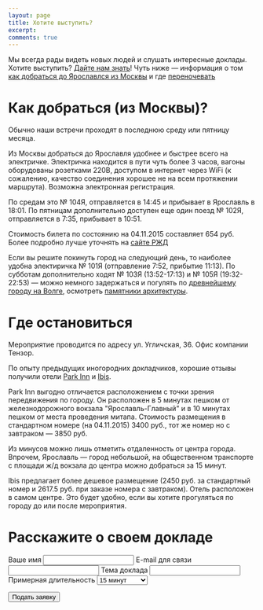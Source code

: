 ```yaml
---
layout: page
title: Хотите выступить?
excerpt: 
comments: true
---
```


Мы всегда рады видеть новых людей и слушать интересные доклады. 
Хотите выступить? [Дайте нам знать][form]! Чуть ниже &mdash; 
информация о том [как добраться до Ярославлся из Москвы][info] и где [переночевать][accommodation]

Как добраться (из Москвы)?
========

Обычно наши встречи проходят в последнюю среду или пятницу месяца.

Из Москвы добраться до Ярославля удобнее и быстрее всего на электричке. Электричка находится
в пути чуть более 3 часов, вагоны оборудованы розетками 220В, доступом в интернет через WiFi
(к сожалению, качество соединения хорошее не на всем протяжении маршрута). 
Возможна электронная регистрация.
 
По средам это № 104Я, отправляется в 14:45 и прибывает в Ярославль в 18:01. 
По пятницам дополнительно доступен еще один поезд № 102Я, отправляется в 7:35, прибывает в 10:51.

Стоимость билета по состоянию на 04.11.2015 составляет 654 руб. 
Более подробно лучше уточнять на [сайте РЖД][rzd]

Если вы решите покинуть город на следующий день, то наиболее удобна электиричка № 101Я 
(отправление 7:52, прибытие 11:13). По субботам дополнительно ходят № 103Я (13:52-17:13) и № 105Я
 (19:32-22:53) &mdash; можно немного задержаться и погулять по [древнейшему городу на Волге][yar-wiki-2], 
 осмотреть [памятники архитектуры][yar-wiki].
  
Где остановиться
=======

Мероприятие проводится по адресу ул. Угличская, 36. Офис компании Тензор.

По опыту предыдущих иногородних докладчиков, хорошие отзывы получили отели [Park Inn][parkinn] и [Ibis][ibis].

Park Inn выгодно отличается расположением с точки зрения передвижения по городу. 
Он расположен в 5 минутах пешком от железнодорожного вокзала "Ярославль-Главный" и в 10 минутах
 пешком от места проведения митапа. Стоимость размещения в стандартном номере (на 04.11.2015) 3400 руб.,
 тот же номер но с завтраком &mdash; 3850 руб.
 
Из минусов можно лишь отметить отдаленность от центра города. Впрочем, Ярославль &mdash; город небольшой, 
на общественном транспорте с площади ж/д вокзала до центра можно добраться за 15 минут.
 
Ibis предлагает более дешевое размещение (2450 руб. за стандартный номер и 
2617.5 руб. при заказе номера с завтраком). Отель расположен в самом центре. Это будет удобно, 
если вы хотите прогуляться по городу до или после мероприятия.

Расскажите о своем докладе
=======

<form id="request" action="http://getsimpleform.com/messages?form_api_token=2e9c438668c9b50479edcbba97b8e85d" method="post">
  <!-- the redirect_to is optional, the form will redirect to the referrer on submission -->
  <input type='hidden' name='redirect_to' value='http://yarfrontend.ru/speakers/thank-you.html' />
  <!-- all your input fields here.... -->
  <label for='name'>Ваше имя</label>
  <input type='text' name='name' id='name' required=""/>
  <label for='email'>E-mail для связи</label>
  <input type='email' name='email' id='email' required=""/>
  <label for='theme'>Тема доклада</label>
  <input type='text' name='theme' id='theme' required="" />
  <label for='duration'>Примерная длительность</label>
  <select id="duration" name="duration" required="">
    <option value="15">15 минут</option>
    <option value="30">30 минут</option>
    <option value="45">45 минут</option>
    <option value="60">1 час</option>
    <option value="more">Больше часа</option>
  </select>
  <p>
  	<input type='submit' value='Подать заявку' class='btn' />
  </p>
</form>

[info]: #section
[accommodation]: #section-1
[form]: #request
[rzd]: http://pass.rzd.ru/
[parkinn]: http://www.parkinn.ru/hotel-yaroslavl
[ibis]: http://www.ibis.com/ru/hotel-7259-ibis-%D1%8F%D1%80%D0%BE%D1%81%D0%BB%D0%B0%D0%B2%D0%BB%D1%8C-%D1%86%D0%B5%D0%BD%D1%82%D1%80/index.shtml
[yar-wiki]: https://ru.wikipedia.org/wiki/%D0%90%D1%80%D1%85%D0%B8%D1%82%D0%B5%D0%BA%D1%82%D1%83%D1%80%D0%B0_%D0%AF%D1%80%D0%BE%D1%81%D0%BB%D0%B0%D0%B2%D0%BB%D1%8F
[yar-wiki-2]: https://ru.wikipedia.org/wiki/%D0%97%D0%BE%D0%BB%D0%BE%D1%82%D0%BE%D0%B5_%D0%BA%D0%BE%D0%BB%D1%8C%D1%86%D0%BE_%D0%A0%D0%BE%D1%81%D1%81%D0%B8%D0%B8#.D0.AF.D1.80.D0.BE.D1.81.D0.BB.D0.B0.D0.B2.D0.BB.D1.8C